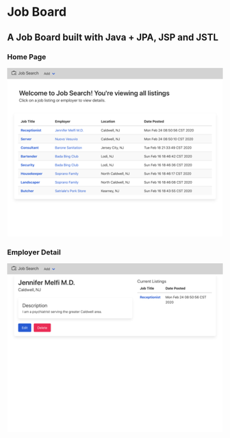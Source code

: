 # Job Board
## A Job Board built with Java + JPA, JSP and JSTL

### Home Page
![Home Page](./Documentation/Index.png)

### Employer Detail
![Employer Detail](./Documentation/EmpDetail.png)
